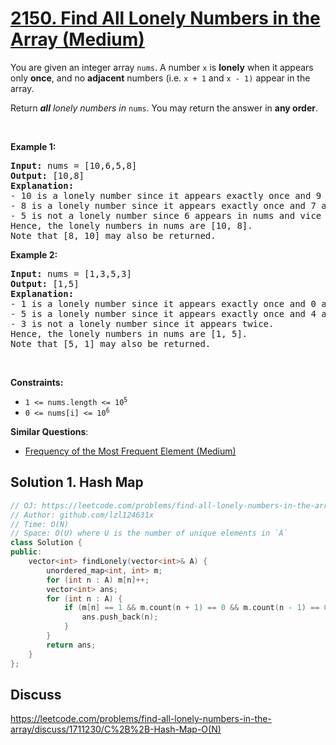 # [2150. Find All Lonely Numbers in the Array (Medium)](https://leetcode.com/problems/find-all-lonely-numbers-in-the-array/)

<p>You are given an integer array <code>nums</code>. A number <code>x</code> is <strong>lonely</strong> when it appears only <strong>once</strong>, and no <strong>adjacent</strong> numbers (i.e. <code>x + 1</code> and <code>x - 1)</code> appear in the array.</p>

<p>Return <em><strong>all</strong> lonely numbers in </em><code>nums</code>. You may return the answer in <strong>any order</strong>.</p>

<p>&nbsp;</p>
<p><strong>Example 1:</strong></p>

<pre><strong>Input:</strong> nums = [10,6,5,8]
<strong>Output:</strong> [10,8]
<strong>Explanation:</strong> 
- 10 is a lonely number since it appears exactly once and 9 and 11 does not appear in nums.
- 8 is a lonely number since it appears exactly once and 7 and 9 does not appear in nums.
- 5 is not a lonely number since 6 appears in nums and vice versa.
Hence, the lonely numbers in nums are [10, 8].
Note that [8, 10] may also be returned.
</pre>

<p><strong>Example 2:</strong></p>

<pre><strong>Input:</strong> nums = [1,3,5,3]
<strong>Output:</strong> [1,5]
<strong>Explanation:</strong> 
- 1 is a lonely number since it appears exactly once and 0 and 2 does not appear in nums.
- 5 is a lonely number since it appears exactly once and 4 and 6 does not appear in nums.
- 3 is not a lonely number since it appears twice.
Hence, the lonely numbers in nums are [1, 5].
Note that [5, 1] may also be returned.
</pre>

<p>&nbsp;</p>
<p><strong>Constraints:</strong></p>

<ul>
	<li><code>1 &lt;= nums.length &lt;= 10<sup>5</sup></code></li>
	<li><code>0 &lt;= nums[i] &lt;= 10<sup>6</sup></code></li>
</ul>


**Similar Questions**:
* [Frequency of the Most Frequent Element (Medium)](https://leetcode.com/problems/frequency-of-the-most-frequent-element/)

## Solution 1. Hash Map

```cpp
// OJ: https://leetcode.com/problems/find-all-lonely-numbers-in-the-array/
// Author: github.com/lzl124631x
// Time: O(N)
// Space: O(U) where U is the number of unique elements in `A`
class Solution {
public:
    vector<int> findLonely(vector<int>& A) {
        unordered_map<int, int> m;
        for (int n : A) m[n]++;
        vector<int> ans;
        for (int n : A) {
            if (m[n] == 1 && m.count(n + 1) == 0 && m.count(n - 1) == 0) {
                ans.push_back(n);
            }
        }
        return ans;
    }
};
```

## Discuss

https://leetcode.com/problems/find-all-lonely-numbers-in-the-array/discuss/1711230/C%2B%2B-Hash-Map-O(N)
